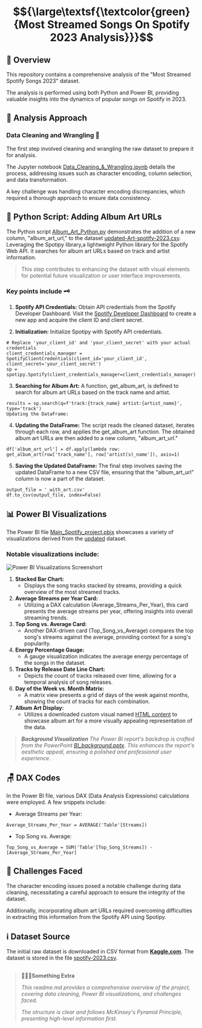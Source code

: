 # $${\large\textsf{\textcolor{green}{Most Streamed Songs On Spotify 2023 Analysis}}}$$

## 📝 **Overview**
This repository contains a comprehensive analysis of the "Most Streamed Spotify Songs 2023" dataset.

The analysis is performed using both Python and Power BI, providing valuable insights into the dynamics of popular songs on Spotify in 2023.

## 🧠 **Analysis Approach**

### Data Cleaning and Wrangling 🧹
The first step involved cleaning and wrangling the raw dataset to prepare it for analysis. 

The Jupyter notebook [Data_Cleaning_&_Wrangling.ipynb](Data_Cleaning_&_Wrangling.ipynb) details the process, addressing issues such as character encoding, column selection, and data transformation.

A key challenge was handling character encoding discrepancies, which required a thorough approach to ensure data consistency.

## 🐍 **Python Script: Adding Album Art URLs**
The Python script [Album_Art_Python.py](Album_Art_Python.py) demonstrates the addition of a new column, "album_art_url," to the dataset [updated-Art-spotify-2023.csv](updated-Art-spotify-2023.csv). Leveraging the Spotipy library,a lightweight Python library for the Spotify Web API. it searches for album art URLs based on track and artist information. 
> This step contributes to enhancing the dataset with visual elements for potential future visualization or user interface improvements.

### Key points include 🗝️

1. **Spotify API Credentials:**
Obtain API credentials from the Spotify Developer Dashboard.
Visit the [Spotify Developer Dashboard](https://developer.spotify.com/) to create a new app and acquire the client ID and client secret.

2. **Initialization:**
Initialize Spotipy with Spotify API credentials.

```
# Replace 'your_client_id' and 'your_client_secret' with your actual credentials
client_credentials_manager = SpotifyClientCredentials(client_id='your_client_id', client_secret='your_client_secret')
sp = spotipy.Spotify(client_credentials_manager=client_credentials_manager)
```

3. **Searching for Album Art:**
A function, get_album_art, is defined to search for album art URLs based on the track name and artist.

```
results = sp.search(q=f'track:{track_name} artist:{artist_name}', type='track')
Updating the DataFrame:
```
4. **Updating the DataFrame:** 
The script reads the cleaned dataset, iterates through each row, and applies the get_album_art function. The obtained album art URLs are then added to a new column, "album_art_url."

```
df['album_art_url'] = df.apply(lambda row: get_album_art(row['track_name'], row['artist(s)_name']), axis=1)
```

5. **Saving the Updated DataFrame:** 
The final step involves saving the updated DataFrame to a new CSV file, ensuring that the "album_art_url" column is now a part of the dataset.

```
output_file = '_with_art.csv'
df.to_csv(output_file, index=False)
```

## 📊 **Power BI Visualizations**

The Power BI file [Main_Spotify_project.pbix](Main_Spotify_project.pbix) showcases a variety of visualizations derived from the [updated](updated-Art-spotify-2023.csv) dataset. 

### Notable visualizations include: 

![Power BI Visualizations Screenshort](https://github.com/5umit-chandra/Spotify_most.streamed.songs-2023_EDA/assets/154830809/973cb072-df36-4a9f-b66c-091e17a975ba)

1. **Stacked Bar Chart:**
   - Displays the song tracks stacked by streams, providing a quick overview of the most streamed tracks.
2. **Average Streams per Year Card:**
   - Utilizing a DAX calculation (Average_Streams_Per_Year), this card presents the average streams per year, offering insights into overall streaming trends.
3. **Top Song vs. Average Card:**
   - Another DAX-driven card (Top_Song_vs_Average) compares the top song's streams against the average, providing context for a song's popularity.
4. **Energy Percentage Gauge:**
   - A gauge visualization indicates the average energy percentage of the songs in the dataset.
5. **Tracks by Release Date Line Chart:**
   - Depicts the count of tracks released over time, allowing for a temporal analysis of song releases.
6. **Day of the Week vs. Month Matrix:**
   - A matrix view presents a grid of days of the week against months, showing the count of tracks for each combination.
7. **Album Art Display:**
   - Utilizes a downloaded custom visual named [HTML content](https://appsource.microsoft.com/en-us/product/power-bi-visuals/wa200001930?tab=overview) to showcase album art for a more visually appealing representation of the data.


> **_Background Visualization_**
>*The Power BI report's backdrop is crafted from the PowerPoint [BI_background.pptx](background/BI_background.pptx). This enhances the report's aesthetic appeal, ensuring a polished and professional user experience.*

## 🪑 **DAX Codes**
In the Power BI file, various DAX (Data Analysis Expressions) calculations were employed. A few snippets include:

- Average Streams per Year:

`Average_Streams_Per_Year = AVERAGE('Table'[Streams])`
- Top Song vs. Average:

`Top_Song_vs_Average = SUM('Table'[Top_Song_Streams]) - [Average_Streams_Per_Year]`

## 🎯 **Challenges Faced**
The character encoding issues posed a notable challenge during data cleaning, necessitating a careful approach to ensure the integrity of the dataset.

Additionally, incorporating album art URLs required overcoming difficulties in extracting this information from the Spotify API using Spotipy.

## ℹ️ **Dataset Source**
The initial raw dataset is downloaded in CSV format from **[Kaggle.com](https://www.kaggle.com/)**. The dataset is stored in the file [spotify-2023.csv](spotify-2023.csv).


##   
> 💁🏻‍♂️**Something Extra**
> 
>*This readme.md provides a comprehensive overview of the project, covering data cleaning, Power BI visualizations, and challenges faced.*
>
>*The structure is clear and follows McKinsey's Pyramid Principle, presenting high-level information first.*

